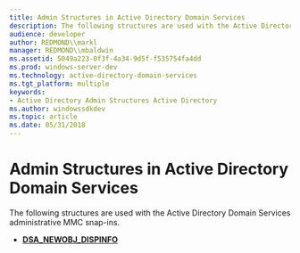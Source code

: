 ```yaml
---
title: Admin Structures in Active Directory Domain Services
description: The following structures are used with the Active Directory Domain Services administrative MMC snap-ins.
audience: developer
author: REDMOND\\markl
manager: REDMOND\\mbaldwin
ms.assetid: 5049a223-0f3f-4a34-9d5f-f535754fa4dd
ms.prod: windows-server-dev
ms.technology: active-directory-domain-services
ms.tgt_platform: multiple
keywords:
- Active Directory Admin Structures Active Directory
ms.author: windowssdkdev
ms.topic: article
ms.date: 05/31/2018
---
```


# Admin Structures in Active Directory Domain Services

The following structures are used with the Active Directory Domain Services administrative MMC snap-ins.

-   [**DSA\_NEWOBJ\_DISPINFO**](/windows/desktop/api/DSAdmin/ns-dsadmin-dsa_newobj_dispinfo)

 

 




